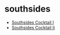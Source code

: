 # southsides

 * [Southsides Cocktail I](../../index/s/southsides-cocktail-i-200646.json)
 * [Southsides Cocktail Ii](../../index/s/southsides-cocktail-ii-200837.json)
